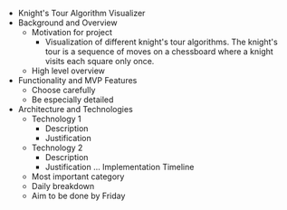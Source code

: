 * Knight's Tour Algorithm Visualizer
* Background and Overview
    * Motivation for project
      * Visualization of different knight's tour algorithms. The knight's tour is a sequence of moves on a chessboard where a knight visits each square only once.
    * High level overview
* Functionality and MVP Features
    * Choose carefully
    * Be especially detailed
* Architecture and Technologies
    * Technology 1
        * Description
        * Justification
    * Technology 2
        * Description
        * Justification
    ...
Implementation Timeline
    * Most important category
    * Daily breakdown
    * Aim to be done by Friday
